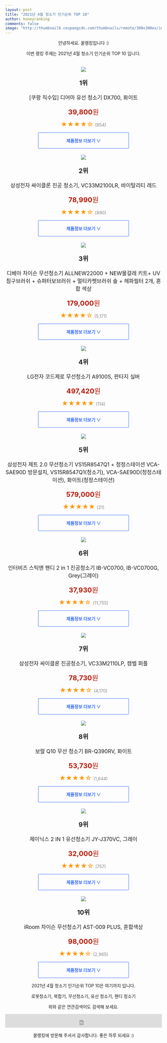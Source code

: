 ```yaml
--- 
layout: post 
title: "2021년 4월 청소기 인기순위 TOP 10" 
author: honeyranking 
comments: false 
image: "http://thumbnail8.coupangcdn.com/thumbnails/remote/300x300ex/image/retail/images/2019/12/23/18/5/164b42fd-0b19-4338-8bd6-a804630cf064.jpg" 
--- 
```

<p style="text-align: center;">안녕하세요. 꿀랭킹입니다 :)</p> <p style="text-align: center;">이번 랭킹 주제는 2021년 4월 청소기 인기순위 TOP 10 입니다.</p><center><img src="http://thumbnail8.coupangcdn.com/thumbnails/remote/300x300ex/image/retail/images/2019/12/23/18/5/164b42fd-0b19-4338-8bd6-a804630cf064.jpg" style="margin-top:20px" /></center> <p style="text-align: center; font-size: 20px"><b>1위</b></p> <p style="text-align: center; font-size: 17px">[쿠팡 직수입] 디어마 유선 청소기 DX700, 화이트</p> <p style="text-align: center;"><span style="color: #b61800; font-size: 22px;"><b>39,800</b>원</span></p> <p style="text-align: center;"><span style="color: #ff9600; font-size: 20px;">★★★★☆ </span><span style="color: #878787;">(854)</span></p> <center><a href="https://coupa.ng/bVg83T"> <div style="font-size: 14px; display: inline-block; padding: 15px 90px; color: #346aff; border-radius: 2px; border: 1px solid #346aff; cursor: pointer;"><b>제품정보 더보기 &or;</b></div> </a></center><center><img src="http://thumbnail7.coupangcdn.com/thumbnails/remote/300x300ex/image/product/image/vendoritem/2019/03/13/4277480262/1475e9d2-62c5-42dc-8312-e6b9d620bd1f.jpg" style="margin-top:20px" /></center> <p style="text-align: center; font-size: 20px"><b>2위</b></p> <p style="text-align: center; font-size: 17px">삼성전자 싸이클론 진공 청소기, VC33M2100LR, 바이탈리티 레드</p> <p style="text-align: center;"><span style="color: #b61800; font-size: 22px;"><b>78,990</b>원</span></p> <p style="text-align: center;"><span style="color: #ff9600; font-size: 20px;">★★★★☆ </span><span style="color: #878787;">(890)</span></p> <center><a href="https://coupa.ng/bVg83V"> <div style="font-size: 14px; display: inline-block; padding: 15px 90px; color: #346aff; border-radius: 2px; border: 1px solid #346aff; cursor: pointer;"><b>제품정보 더보기 &or;</b></div> </a></center><center><img src="http://thumbnail8.coupangcdn.com/thumbnails/remote/300x300ex/image/retail/images/434895122023286-236db741-ef76-4abf-9e86-96991920185d.jpg" style="margin-top:20px" /></center> <p style="text-align: center; font-size: 20px"><b>3위</b></p> <p style="text-align: center; font-size: 17px">디베아 차이슨 무선청소기 ALLNEW22000 + NEW물걸레 키트+ UV침구브러쉬 + 슈퍼터보브러쉬 + 멀티카펫브러쉬 솔 + 헤파필터 2개, 혼합 색상</p> <p style="text-align: center;"><span style="color: #b61800; font-size: 22px;"><b>179,000</b>원</span></p> <p style="text-align: center;"><span style="color: #ff9600; font-size: 20px;">★★★★☆ </span><span style="color: #878787;">(5,171)</span></p> <center><a href="https://coupa.ng/bVg83Z"> <div style="font-size: 14px; display: inline-block; padding: 15px 90px; color: #346aff; border-radius: 2px; border: 1px solid #346aff; cursor: pointer;"><b>제품정보 더보기 &or;</b></div> </a></center><center><img src="http://thumbnail10.coupangcdn.com/thumbnails/remote/300x300ex/image/retail/images/2020/11/12/15/9/372eada1-97a7-471f-b1f7-ce67e4c62b44.jpg" style="margin-top:20px" /></center> <p style="text-align: center; font-size: 20px"><b>4위</b></p> <p style="text-align: center; font-size: 17px">LG전자 코드제로 무선청소기 A9100S, 판타지 실버</p> <p style="text-align: center;"><span style="color: #b61800; font-size: 22px;"><b>497,420</b>원</span></p> <p style="text-align: center;"><span style="color: #ff9600; font-size: 20px;">★★★★★ </span><span style="color: #878787;">(114)</span></p> <center><a href="https://coupa.ng/bVg833"> <div style="font-size: 14px; display: inline-block; padding: 15px 90px; color: #346aff; border-radius: 2px; border: 1px solid #346aff; cursor: pointer;"><b>제품정보 더보기 &or;</b></div> </a></center><center><img src="http://thumbnail10.coupangcdn.com/thumbnails/remote/300x300ex/image/retail/images/1064889724976-49bd67aa-1ee1-4394-9fdd-08907a4d5437.jpg" style="margin-top:20px" /></center> <p style="text-align: center; font-size: 20px"><b>5위</b></p> <p style="text-align: center; font-size: 17px">삼성전자 제트 2.0 무선청소기 VS15R8547Q1 + 청정스테이션 VCA-SAE90D 방문설치, VS15R8547Q1(청소기), VCA-SAE90D(청정스테이션), 화이트(청정스테이션)</p> <p style="text-align: center;"><span style="color: #b61800; font-size: 22px;"><b>579,000</b>원</span></p> <p style="text-align: center;"><span style="color: #ff9600; font-size: 20px;">★★★★★ </span><span style="color: #878787;">(21)</span></p> <center><a href="https://coupa.ng/bVg836"> <div style="font-size: 14px; display: inline-block; padding: 15px 90px; color: #346aff; border-radius: 2px; border: 1px solid #346aff; cursor: pointer;"><b>제품정보 더보기 &or;</b></div> </a></center><center><img src="http://thumbnail7.coupangcdn.com/thumbnails/remote/300x300ex/image/retail/images/249135674619-b4e17b9e-74ac-48fd-9199-3794c727a4e3.jpg" style="margin-top:20px" /></center> <p style="text-align: center; font-size: 20px"><b>6위</b></p> <p style="text-align: center; font-size: 17px">인터비즈 스틱앤 핸디 2 in 1 진공청소기 IB-VC0700, IB-VC0700G, Grey(그레이)</p> <p style="text-align: center;"><span style="color: #b61800; font-size: 22px;"><b>37,930</b>원</span></p> <p style="text-align: center;"><span style="color: #ff9600; font-size: 20px;">★★★★☆ </span><span style="color: #878787;">(11,755)</span></p> <center><a href="https://coupa.ng/bVg84a"> <div style="font-size: 14px; display: inline-block; padding: 15px 90px; color: #346aff; border-radius: 2px; border: 1px solid #346aff; cursor: pointer;"><b>제품정보 더보기 &or;</b></div> </a></center><center><img src="http://thumbnail10.coupangcdn.com/thumbnails/remote/300x300ex/image/product/image/vendoritem/2018/08/16/3299529009/3beb499c-dfe9-464a-b688-7b45618f6c1b.jpg" style="margin-top:20px" /></center> <p style="text-align: center; font-size: 20px"><b>7위</b></p> <p style="text-align: center; font-size: 17px">삼성전자 싸이클론 진공청소기, VC33M2110LP, 캠벨 퍼플</p> <p style="text-align: center;"><span style="color: #b61800; font-size: 22px;"><b>78,730</b>원</span></p> <p style="text-align: center;"><span style="color: #ff9600; font-size: 20px;">★★★★☆ </span><span style="color: #878787;">(4,170)</span></p> <center><a href="https://coupa.ng/bVg84f"> <div style="font-size: 14px; display: inline-block; padding: 15px 90px; color: #346aff; border-radius: 2px; border: 1px solid #346aff; cursor: pointer;"><b>제품정보 더보기 &or;</b></div> </a></center><center><img src="http://thumbnail7.coupangcdn.com/thumbnails/remote/300x300ex/image/retail/images/69106487571977-3bbc7beb-7dcf-41e8-b7e1-55ba686ccb39.jpg" style="margin-top:20px" /></center> <p style="text-align: center; font-size: 20px"><b>8위</b></p> <p style="text-align: center; font-size: 17px">보랄 Q10 무선 청소기 BR-Q390RV, 화이트</p> <p style="text-align: center;"><span style="color: #b61800; font-size: 22px;"><b>53,730</b>원</span></p> <p style="text-align: center;"><span style="color: #ff9600; font-size: 20px;">★★★★☆ </span><span style="color: #878787;">(1,644)</span></p> <center><a href="https://coupa.ng/bVg84g"> <div style="font-size: 14px; display: inline-block; padding: 15px 90px; color: #346aff; border-radius: 2px; border: 1px solid #346aff; cursor: pointer;"><b>제품정보 더보기 &or;</b></div> </a></center><center><img src="http://thumbnail6.coupangcdn.com/thumbnails/remote/300x300ex/image/retail/images/2017/08/01/16/0/26095bb9-1f94-49b8-b4ed-de546952ea22.jpg" style="margin-top:20px" /></center> <p style="text-align: center; font-size: 20px"><b>9위</b></p> <p style="text-align: center; font-size: 17px">제이닉스 2 IN 1 유선청소기 JY-J370VC, 그레이</p> <p style="text-align: center;"><span style="color: #b61800; font-size: 22px;"><b>32,000</b>원</span></p> <p style="text-align: center;"><span style="color: #ff9600; font-size: 20px;">★★★★☆ </span><span style="color: #878787;">(757)</span></p> <center><a href="https://coupa.ng/bVg84m"> <div style="font-size: 14px; display: inline-block; padding: 15px 90px; color: #346aff; border-radius: 2px; border: 1px solid #346aff; cursor: pointer;"><b>제품정보 더보기 &or;</b></div> </a></center><center><img src="http://thumbnail6.coupangcdn.com/thumbnails/remote/300x300ex/image/product/image/vendoritem/2019/01/29/3310103830/24a71b3c-f3ba-46ab-85d5-231a52143457.jpg" style="margin-top:20px" /></center> <p style="text-align: center; font-size: 20px"><b>10위</b></p> <p style="text-align: center; font-size: 17px">iRoom 차이슨 무선청소기 AST-009 PLUS, 혼합색상</p> <p style="text-align: center;"><span style="color: #b61800; font-size: 22px;"><b>98,000</b>원</span></p> <p style="text-align: center;"><span style="color: #ff9600; font-size: 20px;">★★★★☆ </span><span style="color: #878787;">(2,965)</span></p> <center><a href="https://coupa.ng/bVg84s"> <div style="font-size: 14px; display: inline-block; padding: 15px 90px; color: #346aff; border-radius: 2px; border: 1px solid #346aff; cursor: pointer;"><b>제품정보 더보기 &or;</b></div> </a></center> <p style="text-align: center;"> </p> <p style="text-align: center;"> </p> <p style="text-align: center;">2021년 4월 청소기 인기순위 TOP 10은 여기까지 입니다.</p> <p style="text-align: center;">로봇청소기, 복합기, 무선청소기, 유선 청소기, 핸디 청소기</p> <p style="text-align: center;">위와 같은 연관검색어도 검색해 보세요.</p> <iframe src="https://coupa.ng/bSaIdo" width="100%" height="44" frameborder="0" scrolling="no" referrerpolicy="unsafe-url"></iframe> <p style="text-align: center;">꿀랭킹에 방문해 주셔서 감사합니다. 좋은 하루 되세요 :)</p>
